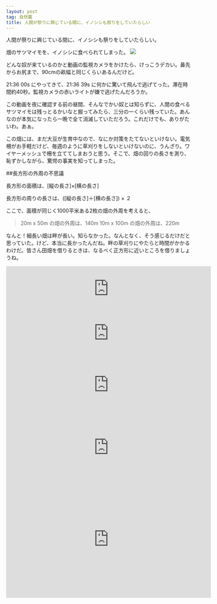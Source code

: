 ```yaml
---
layout: post
tag: 自然農
title: 人間が祭りに興じている間に、イノシシも祭りをしていたらしい
---
```

人間が祭りに興じている間に、イノシシも祭りをしていたらしい。

畑のサツマイモを、イノシシに食べられてしまった。
![](https://kobapan.com/f/30127499235_15b34e2cc7.jpg)

どんな奴が来ているのかと動画の監視カメラをかけたら、けっこうデカい。鼻先からお尻まで、90cmの畝幅と同じくらいあるんだけど。

21:36 00s にやってきて、21:36 39s に何かに驚いて飛んで逃げてった。滞在時間約40秒。監視カメラの赤いライトが嫌で逃げたんだろうか。

この動画を夜に確認する前の昼間、そんなでかい奴とは知らずに、人間の食べるサツマイモは残っとるかいなと掘ってみたら、三分の一くらい残っていた。あんなのが本気になったら一晩で全て消滅していただろう。これだけでも、ありがたいわ。あぁ。

この畑には、まだ大豆が生育中なので、なにか対策をたてないといけない。電気柵がお手軽だけど、毎週のように草刈りをしないといけないのに、うんざり。ワイヤーメッシュで柵を立ててしまおうと思う。そこで、畑の回りの長さを測り、恥ずかしながら、驚愕の事実を知ってしまった。

##長方形の外周の不思議

長方形の面積は、[縦の長さ]×[横の長さ]

長方形の周りの長さは、([縦の長さ]＋[横の長さ]) × ２

ここで、面積が同じく1000平米ある2枚の畑の外周を考えると、

>20m x 50m の畑の外周は、140m
>10m x 100m の畑の外周は、220m

なんと！細長い畑は畔が長い。知らなかった。なんとなく、そう感じるだけだと思っていた。けど、本当に長かったんだね。畔の草刈りにやたらと時間がかかるわけだ。皆さん田畑を借りるときは、なるべく正方形に近いところを借りましょうね。


<iframe src="https://www.facebook.com/plugins/comment_embed.php?href=https%3A%2F%2Fwww.facebook.com%2Fkobapan%2Fposts%2F10206206290471065%3Fcomment_id%3D10206206349112531&include_parent=false" width="560" height="121" style="border:none;overflow:hidden" scrolling="no" frameborder="0" allowTransparency="true"></iframe>
<iframe src="https://www.facebook.com/plugins/comment_embed.php?href=https%3A%2F%2Fwww.facebook.com%2Fkobapan%2Fposts%2F10206206290471065%3Fcomment_id%3D10206206554717671&include_parent=false" width="560" height="121" style="border:none;overflow:hidden" scrolling="no" frameborder="0" allowTransparency="true"></iframe>
<iframe src="https://www.facebook.com/plugins/comment_embed.php?href=https%3A%2F%2Fwww.facebook.com%2Fkobapan%2Fposts%2F10206206290471065%3Fcomment_id%3D10206206570318061&include_parent=false" width="560" height="161" style="border:none;overflow:hidden" scrolling="no" frameborder="0" allowTransparency="true"></iframe>
<iframe src="https://www.facebook.com/plugins/comment_embed.php?href=https%3A%2F%2Fwww.facebook.com%2Fkobapan%2Fposts%2F10206206290471065%3Fcomment_id%3D10206206865205433&include_parent=false" width="560" height="181" style="border:none;overflow:hidden" scrolling="no" frameborder="0" allowTransparency="true"></iframe>
<iframe src="https://www.facebook.com/plugins/comment_embed.php?href=https%3A%2F%2Fwww.facebook.com%2Fkobapan%2Fposts%2F10206206290471065%3Fcomment_id%3D10206209934802171%26reply_comment_id%3D10206210114766670&include_parent=true" width="560" height="320" style="border:none;overflow:hidden" scrolling="no" frameborder="0" allowTransparency="true"></iframe>
